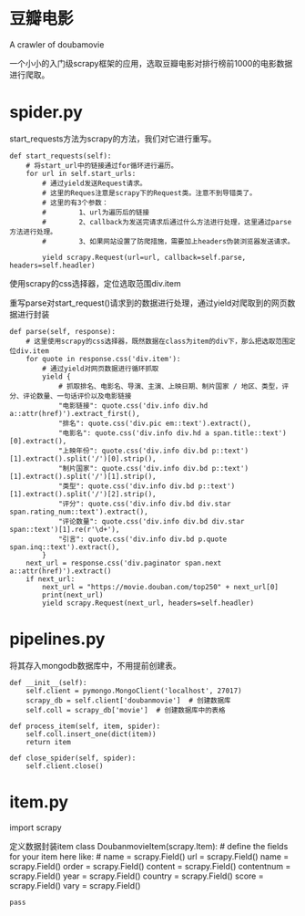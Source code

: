 # 豆瓣电影
 A crawler of doubamovie 
 
 一个小小的入门级scrapy框架的应用，选取豆瓣电影对排行榜前1000的电影数据进行爬取。
# spider.py
start_requests方法为scrapy的方法，我们对它进行重写。

    def start_requests(self):
        # 将start_url中的链接通过for循环进行遍历。
        for url in self.start_urls:
            # 通过yield发送Request请求。
            # 这里的Reques注意是scrapy下的Request类。注意不到导错类了。
            # 这里的有3个参数：
            #        1、url为遍历后的链接
            #        2、callback为发送完请求后通过什么方法进行处理，这里通过parse方法进行处理。
            #        3、如果网站设置了防爬措施，需要加上headers伪装浏览器发送请求。

            yield scrapy.Request(url=url, callback=self.parse, headers=self.headler)

使用scrapy的css选择器，定位选取范围div.item

重写parse对start_request()请求到的数据进行处理，通过yield对爬取到的网页数据进行封装

    def parse(self, response):
        # 这里使用scrapy的css选择器，既然数据在class为item的div下，那么把选取范围定位div.item
        for quote in response.css('div.item'):
            # 通过yield对网页数据进行循环抓取
            yield {
                # 抓取排名、电影名、导演、主演、上映日期、制片国家 / 地区、类型，评分、评论数量、一句话评价以及电影链接
                "电影链接": quote.css('div.info div.hd a::attr(href)').extract_first(),
                "排名": quote.css('div.pic em::text').extract(),
                "电影名": quote.css('div.info div.hd a span.title::text')[0].extract(),
                "上映年份": quote.css('div.info div.bd p::text')[1].extract().split('/')[0].strip(),
                "制片国家": quote.css('div.info div.bd p::text')[1].extract().split('/')[1].strip(),
                "类型": quote.css('div.info div.bd p::text')[1].extract().split('/')[2].strip(),
                "评分": quote.css('div.info div.bd div.star span.rating_num::text').extract(),
                "评论数量": quote.css('div.info div.bd div.star span::text')[1].re(r'\d+'),
                "引言": quote.css('div.info div.bd p.quote span.inq::text').extract(),
            }
        next_url = response.css('div.paginator span.next a::attr(href)').extract()
        if next_url:
            next_url = "https://movie.douban.com/top250" + next_url[0]
            print(next_url)
            yield scrapy.Request(next_url, headers=self.headler)

# pipelines.py
将其存入mongodb数据库中，不用提前创建表。

    def __init__(self):
        self.client = pymongo.MongoClient('localhost', 27017)
        scrapy_db = self.client['doubanmovie']  # 创建数据库
        self.coll = scrapy_db['movie']  # 创建数据库中的表格

    def process_item(self, item, spider):
        self.coll.insert_one(dict(item))
        return item

    def close_spider(self, spider):
        self.client.close()

# item.py

import scrapy

定义数据封装item
class DoubanmovieItem(scrapy.Item):
    # define the fields for your item here like:
    # name = scrapy.Field()
    url = scrapy.Field()
    name = scrapy.Field()
    order = scrapy.Field()
    content = scrapy.Field()
    contentnum = scrapy.Field()
    year = scrapy.Field()
    country = scrapy.Field()
    score = scrapy.Field()
    vary = scrapy.Field()

    pass
